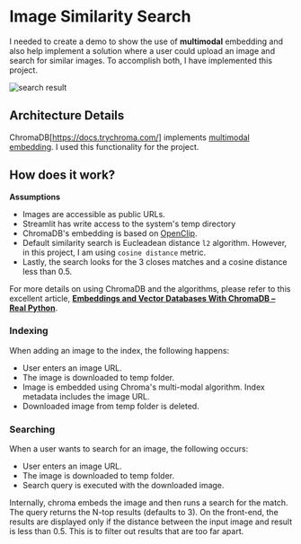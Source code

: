 # Image Similarity Search

I needed to create a demo to show the use of **multimodal** embedding and also help implement a solution where a user could upload an image and search for similar images. To accomplish both, I have implemented this project.

![search result](https://res.cloudinary.com/dbmataac4/image/upload/f_auto,q_auto,h_550,e_sharpen/workshop/presentation/Screenshot_2024-04-18_at_10.30.57_AM.png)

## Architecture Details

ChromaDB[https://docs.trychroma.com/] implements [multimodal embedding](https://docs.trychroma.com/multi-modal). I used this functionality for the project.

## How does it work?

**Assumptions**

* Images are accessible as public URLs.
* Streamlit has write access to the system's temp directory
* ChromaDB's embedding is based on [OpenClip](https://huggingface.co/docs/hub/open_clip). 
* Default similarity search is Eucleadean distance `l2` algorithm. However, in this project, I am using `cosine distance` metric.
* Lastly, the search looks for the 3 closes matches and a cosine distance less than 0.5.

For more details on using ChromaDB and the algorithms, please refer to this excellent article, **[Embeddings and Vector Databases With ChromaDB – Real Python](https://realpython.com/chromadb-vector-database/)**.


### Indexing

When adding an image to the index, the following happens:

* User enters an image URL.
* The image is downloaded to temp folder.
* Image is embedded using Chroma's multi-modal algorithm. Index metadata includes the image URL.
* Downloaded image from temp folder is deleted.

### Searching

When a user wants to search for an image, the following occurs:

* User enters an image URL.
* The image is downloaded to temp folder.
* Search query is executed with the downloaded image. 

Internally, chroma embeds the image and then runs a search for the match. The query returns the N-top results (defaults to 3). On the front-end, the results are displayed only if the distance between the input image and result is less than 0.5. This is to filter out results that are too far apart.
